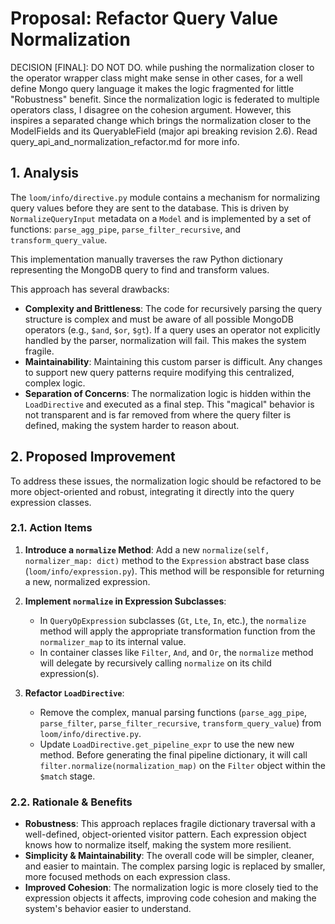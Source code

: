 # Proposal: Refactor Query Value Normalization

DECISION [FINAL]: DO NOT DO. while pushing the normalization closer to the operator wrapper class might make sense in other cases, for a well define Mongo query language it makes the logic fragmented for little "Robustness" benefit.  Since the normalization logic is federated to multiple operators class, I disagree on the cohesion argument.  However, this inspires a separated change which brings the normalization closer to the ModelFields and its QueryableField (major api breaking revision 2.6).  Read query_api_and_normalization_refactor.md for more info.

## 1. Analysis

The `loom/info/directive.py` module contains a mechanism for normalizing query values before they are sent to the database. This is driven by `NormalizeQueryInput` metadata on a `Model` and is implemented by a set of functions: `parse_agg_pipe`, `parse_filter_recursive`, and `transform_query_value`.

This implementation manually traverses the raw Python dictionary representing the MongoDB query to find and transform values.

This approach has several drawbacks:
- **Complexity and Brittleness**: The code for recursively parsing the query structure is complex and must be aware of all possible MongoDB operators (e.g., `$and`, `$or`, `$gt`). If a query uses an operator not explicitly handled by the parser, normalization will fail. This makes the system fragile.
- **Maintainability**: Maintaining this custom parser is difficult. Any changes to support new query patterns require modifying this centralized, complex logic.
- **Separation of Concerns**: The normalization logic is hidden within the `LoadDirective` and executed as a final step. This "magical" behavior is not transparent and is far removed from where the query filter is defined, making the system harder to reason about.

## 2. Proposed Improvement

To address these issues, the normalization logic should be refactored to be more object-oriented and robust, integrating it directly into the query expression classes.

### 2.1. Action Items

1.  **Introduce a `normalize` Method**: Add a new `normalize(self, normalizer_map: dict)` method to the `Expression` abstract base class (`loom/info/expression.py`). This method will be responsible for returning a new, normalized expression.

2.  **Implement `normalize` in Expression Subclasses**:
    -   In `QueryOpExpression` subclasses (`Gt`, `Lte`, `In`, etc.), the `normalize` method will apply the appropriate transformation function from the `normalizer_map` to its internal value.
    -   In container classes like `Filter`, `And`, and `Or`, the `normalize` method will delegate by recursively calling `normalize` on its child expression(s).

3.  **Refactor `LoadDirective`**:
    -   Remove the complex, manual parsing functions (`parse_agg_pipe`, `parse_filter`, `parse_filter_recursive`, `transform_query_value`) from `loom/info/directive.py`.
    -   Update `LoadDirective.get_pipeline_expr` to use the new new method. Before generating the final pipeline dictionary, it will call `filter.normalize(normalization_map)` on the `Filter` object within the `$match` stage.

### 2.2. Rationale & Benefits

- **Robustness**: This approach replaces fragile dictionary traversal with a well-defined, object-oriented visitor pattern. Each expression object knows how to normalize itself, making the system more resilient.
- **Simplicity & Maintainability**: The overall code will be simpler, cleaner, and easier to maintain. The complex parsing logic is replaced by smaller, more focused methods on each expression class.
- **Improved Cohesion**: The normalization logic is more closely tied to the expression objects it affects, improving code cohesion and making the system's behavior easier to understand.

